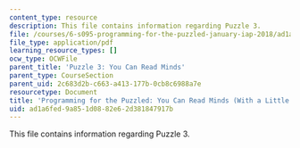 ```yaml
---
content_type: resource
description: This file contains information regarding Puzzle 3.
file: /courses/6-s095-programming-for-the-puzzled-january-iap-2018/ad1a6fed9a851d0882e62d381847917b_MIT6_S095IAP18_Puzzle_3.pdf
file_type: application/pdf
learning_resource_types: []
ocw_type: OCWFile
parent_title: 'Puzzle 3: You Can Read Minds'
parent_type: CourseSection
parent_uid: 2c683d2b-c663-a413-177b-0cb8c6988a7e
resourcetype: Document
title: 'Programming for the Puzzled: You Can Read Minds (With a Little Calibration)'
uid: ad1a6fed-9a85-1d08-82e6-2d381847917b
---
```

This file contains information regarding Puzzle 3.

